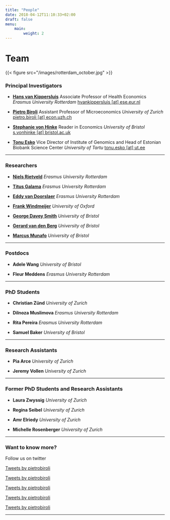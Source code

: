 ```yaml
---
title: "People"
date: 2018-04-12T11:10:33+02:00
draft: false
menu:
    main:
        weight: 2
---
```


# Team

{{< figure src="/images/rotterdam_october.jpg" >}}

### Principal Investigators

* **[Hans van Kippersluis](https://sites.google.com/site/hansvankippersluis/)**
   Associate Professor of Health Economics
   *Erasmus University Rotterdam*
   [hvankippersluis [at] ese.eur.nl](mailto:hvankippersluis@ese.eur.nl)

* **[Pietro Biroli](https://sites.google.com/site/pietrobiroli/home)**
   Assistant Professor of Microeconomics
   *University of Zurich*
   [pietro.biroli [at] econ.uzh.ch](mailto:pietro.biroli@econ.uzh.ch)

* **[Stephanie von Hinke](https://stephanievonhinke.wordpress.com)**
   Reader in Economics
   *University of Bristol*
   [s.vonhinke [at] bristol.ac.uk](mailto:s.vonhinke@bristol.ac.uk)

* **[Tonu Esko](https://www.ut.ee/en/tonu-esko)**
   Vice Director of Institute of Genomics and Head of Estonian Biobank Science Center
   *University of Tartu*
   [tonu.esko [at] ut.ee](mailto:tonu.esko@ut.ee)

***

### Researchers
* **[Niels Rietveld](https://www.erim.eur.nl/people/niels-rietveld/)**
   *Erasmus University Rotterdam*

* **[Titus Galama](https://scholar.google.com/citations?user=NJbz27cAAAAJ&hl=en)**
   *Erasmus University Rotterdam*

* **[Eddy van Doorslaer](https://www.eur.nl/people/eddy-van-doorslaer)**
   *Erasmus University Rotterdam*

* **[Frank Windmeijer](https://scholar.google.com/citations?hl=en&user=STAbnZAAAAAJ)**
   *University of Oxford*

* **[George Davey Smith](https://scholar.google.com/citations?hl=en&user=rJliK1UAAAAJ)**
   *University of Bristol*

* **[Gerard van den Berg](https://scholar.google.com/citations?user=XxeSeH0AAAAJ&hl=en)**
   *University of Bristol*

* **[Marcus Munafo](http://www.bristol.ac.uk/expsych/people/marcus-r-munafo/)**
   *University of Bristol*

***

### Postdocs
* **Adele Wang**
   *University of Bristol*

* **Fleur Meddens**
   *Erasmus University Rotterdam*

***

### PhD Students
* **Christian Zünd**
   *University of Zurich*

* **Dilnoza Muslimova**
   *Erasmus University Rotterdam*

* **Rita Pereira**
   *Erasmus University Rotterdam*

* **Samuel Baker**
   *University of Bristol*

***

### Research Assistants
* **Pia Arce**
   *University of Zurich*

* **Jeremy Vollen**
   *University of Zurich*


***

### Former PhD Students and Research Assistants

* **Laura Zwyssig**
   *University of Zurich*

* **Regina Seibel**
   *University of Zurich*

* **Amr Elriedy**
   *University of Zurich*

* **Michelle Rosenberger**
   *University of Zurich*

***

### Want to know more?
Follow us on twitter

<a class="twitter-timeline" href="https://twitter.com/fleurmeddens?ref_src=twsrc%5Etfw">Tweets by pietrobiroli</a> <script async src="https://platform.twitter.com/widgets.js" charset="utf-8"></script>

<a class="twitter-timeline" href="https://twitter.com/adele_wang_?ref_src=twsrc%5Etfw">Tweets by pietrobiroli</a> <script async src="https://platform.twitter.com/widgets.js" charset="utf-8"></script>

<a class="twitter-timeline" href="https://twitter.com/pietrobiroli?ref_src=twsrc%5Etfw">Tweets by pietrobiroli</a> <script async src="https://platform.twitter.com/widgets.js" charset="utf-8"></script>

<a class="twitter-timeline" href="https://twitter.com/mendel_random?ref_src=twsrc%5Etfw">Tweets by pietrobiroli</a> <script async src="https://platform.twitter.com/widgets.js" charset="utf-8"></script>

<a class="twitter-timeline" href="https://twitter.com/MarcusMunafo?ref_src=twsrc%5Etfw">Tweets by pietrobiroli</a> <script async src="https://platform.twitter.com/widgets.js" charset="utf-8"></script>

***
